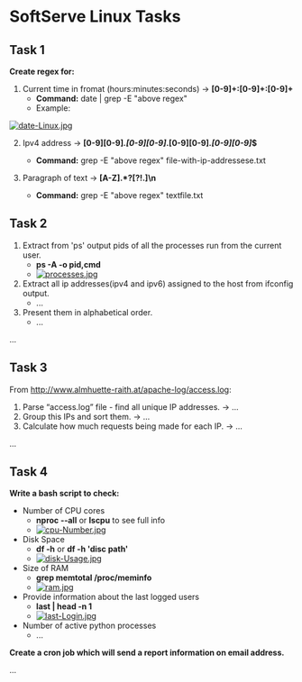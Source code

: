 # SoftServe Linux Tasks

## Task 1
**Create regex for:**
1. Current time in fromat (hours:minutes:seconds) -> **[0-9]+:[0-9]+:[0-9]+**
    * **Command:** date | grep -E "above regex"
    * Example:

[![date-Linux.jpg](https://i.postimg.cc/25c2zN6t/date-Linux.jpg)](https://postimg.cc/B8Fxgy25)


2. Ipv4 address -> **[0-9][0-9]*\.[0-9][0-9]*\.[0-9][0-9]*\.[0-9][0-9]*$**
    * **Command:** grep -E "above regex" file-with-ip-addressese.txt

3. Paragraph of text -> **[A-Z].*?[?!.]\n**
    * **Command:** grep -E "above regex" textfile.txt


## Task 2
1. Extract from 'ps' output pids of all the processes run from the current user.
   * **ps -A -o pid,cmd**
   * [![processes.jpg](https://i.postimg.cc/L4TzXQcB/processes.jpg)](https://postimg.cc/0rz6Xn2b)
2. Extract all ip addresses(ipv4 and ipv6) assigned to the host from ifconfig output. 
   * ...
3. Present them in alphabetical order.
   * ...

...

## Task 3
From http://www.almhuette-raith.at/apache-log/access.log:
1. Parse “access.log” file - find all unique IP addresses. -> ...
2. Group this IPs and sort them. -> ...
3. Calculate how much requests being made for each IP. -> ...

...

## Task 4
**Write a bash script to check:**
* Number of CPU cores
   * **nproc --all** or **lscpu** to see full info
   * [![cpu-Number.jpg](https://i.postimg.cc/VNGSj2FX/cpu-Number.jpg)](https://postimg.cc/bGnNPCWv)
* Disk Space
   * **df -h** or **df -h 'disc path'**
   * [![disk-Usage.jpg](https://i.postimg.cc/2SLn8kdg/disk-Usage.jpg)](https://postimg.cc/nXZX3tP1)
* Size of RAM
   * **grep memtotal /proc/meminfo**
   * [![ram.jpg](https://i.postimg.cc/7689yCpB/ram.jpg)](https://postimg.cc/Y4RY6S2g)
* Provide information about the last logged users
   * **last | head -n 1**
   * [![last-Login.jpg](https://i.postimg.cc/Wb6QYVJL/last-Login.jpg)](https://postimg.cc/F7zW12ZD)
* Number of active python processes
   * ...

**Create a cron job which will send a report information on email address.**

...
